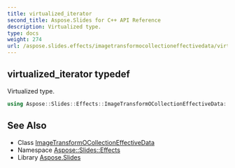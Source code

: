 ```yaml
---
title: virtualized_iterator
second_title: Aspose.Slides for C++ API Reference
description: Virtualized type.
type: docs
weight: 274
url: /aspose.slides.effects/imagetransformocollectioneffectivedata/virtualized_iterator/
---
```

## virtualized_iterator typedef


Virtualized type.

```cpp
using Aspose::Slides::Effects::ImageTransformOCollectionEffectiveData::virtualized_iterator =  typename iterator_holder_type::virtualized_iterator
```

## See Also

* Class [ImageTransformOCollectionEffectiveData](../)
* Namespace [Aspose::Slides::Effects](../../)
* Library [Aspose.Slides](../../../)